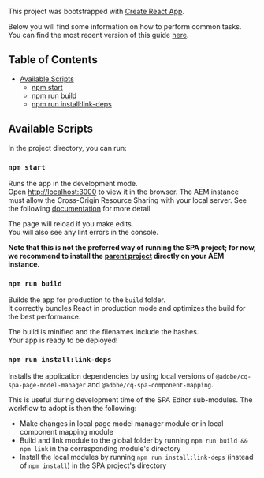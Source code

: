 This project was bootstrapped with [Create React App](https://github.com/facebookincubator/create-react-app).

Below you will find some information on how to perform common tasks.<br>
You can find the most recent version of this guide [here](https://github.com/facebookincubator/create-react-app/blob/master/packages/react-scripts/template/README.md).

## Table of Contents

- [Available Scripts](#available-scripts)
  - [npm start](#npm-start)
  - [npm run build](#npm-run-build)
  - [npm run install:link-deps](#npm-run-installlink-deps)

## Available Scripts

In the project directory, you can run:

### `npm start`

Runs the app in the development mode.<br>
Open [http://localhost:3000](http://localhost:3000) to view it in the browser.
The AEM instance must allow the Cross-Origin Resource Sharing with your local server. See the following [documentation](https://helpx.adobe.com/experience-manager/kt/platform-repository/using/cors-security-article-understand.html) for more detail

The page will reload if you make edits.<br>
You will also see any lint errors in the console.

**Note that this is not the preferred way of running the SPA project; for now, we recommend to install the [parent project](https://git.corp.adobe.com/CQ/sample-we-retail-spa-content#install-everything) directly on your AEM instance.**

### `npm run build`

Builds the app for production to the `build` folder.<br>
It correctly bundles React in production mode and optimizes the build for the best performance.

The build is minified and the filenames include the hashes.<br>
Your app is ready to be deployed!

### `npm run install:link-deps`

Installs the application dependencies by using local versions of `@adobe/cq-spa-page-model-manager` and `@adobe/cq-spa-component-mapping`. 

This is useful during development time of the SPA Editor sub-modules. The workflow to adopt is then the following:
* Make changes in local page model manager module or in local component mapping module
* Build and link module to the global folder by running `npm run build && npm link` in the corresponding module's directory
* Install the local modules by running `npm run install:link-deps` (instead of `npm install`) in the SPA project's directory
